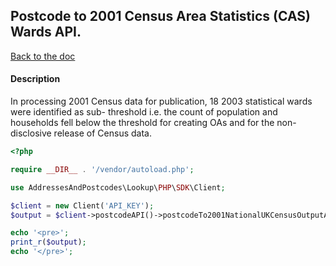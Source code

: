 ## Postcode to 2001 Census Area Statistics (CAS) Wards API.

[Back to the doc](../README.md)

#### Description

In processing 2001 Census data for publication, 18 2003 statistical wards were identified as sub- threshold i.e. the count of population and households fell below the threshold for creating OAs and for the non-disclosive release of Census data.

```php
<?php

require __DIR__ . '/vendor/autoload.php';

use AddressesAndPostcodes\Lookup\PHP\SDK\Client;

$client = new Client('API_KEY');
$output = $client->postcodeAPI()->postcodeTo2001NationalUKCensusOutputAreaClassificationNames('ab101ab');

echo '<pre>';
print_r($output);
echo '</pre>';
```